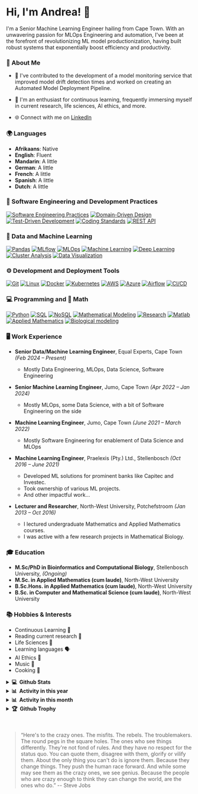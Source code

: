 # Hi, I'm Andrea! 👋

I'm a Senior Machine Learning Engineer hailing from Cape Town. With an unwavering passion for MLOps Engineering and automation, I've been at the forefront of revolutionizing ML model productionization, having built robust systems that exponentially boost efficiency and productivity.

### 📌 About Me
- 🔭 I've contributed to the development of a model monitoring service that improved model drift detection times and worked on creating an Automated Model Deployment Pipeline.

- 🌱 I'm an enthusiast for continuous learning, frequently immersing myself in current research, life sciences, AI ethics, and more.
- 🌐 Connect with me on [LinkedIn](https://www.linkedin.com/in/andrea-scholtz)

### 🌍 Languages
- **Afrikaans**: Native
- **English**: Fluent
- **Mandarin**: A little
- **German**: A little
- **French**: A little
- **Spanish**: A little
- **Dutch**: A little

### 🔧 Software Engineering and Development Practices
<p>
  <a href="#"><img alt="Software Engineering Practices" src="https://img.shields.io/badge/Software%20Engineering%20Practices-%23047B3D.svg?style=for-the-badge&logoColor=white"></a>
  <a href="#"><img alt="Domain-Driven Design" src="https://img.shields.io/badge/DDD-%23676D74.svg?style=for-the-badge&logoColor=white"></a>
  <a href="#"><img alt="Test-Driven Development" src="https://img.shields.io/badge/TDD-%23676D74.svg?style=for-the-badge&logoColor=white"></a>
  <a href="#"><img alt="Coding Standards" src="https://img.shields.io/badge/Coding%20Standards-%23FFCE00.svg?style=for-the-badge&logoColor=white"></a>
  <a href="#"><img alt="REST API" src="https://img.shields.io/badge/REST%20API-%23FF5733.svg?style=for-the-badge&logoColor=white"></a>
</p>

### 🤖 Data and Machine Learning
<p>
  <a href="#"><img alt="Pandas" src="https://img.shields.io/badge/Pandas-%23150458.svg?style=for-the-badge&logo=pandas&logoColor=white"></a>
  <a href="#"><img alt="MLflow" src="https://img.shields.io/badge/MLflow-%23FF2B2B.svg?style=for-the-badge&logo=mlflow&logoColor=white"></a>
  <a href="#"><img alt="MLOps" src="https://img.shields.io/badge/MLOps-%23555555.svg?style=for-the-badge&logoColor=white"></a>
  <a href="#"><img alt="Machine Learning" src="https://img.shields.io/badge/Machine%20Learning-%23FF6700.svg?style=for-the-badge&logoColor=white"></a>
  <a href="#"><img alt="Deep Learning" src="https://img.shields.io/badge/Deep%20Learning-%230066CC.svg?style=for-the-badge&logoColor=white"></a>
  <a href="#"><img alt="Cluster Analysis" src="https://img.shields.io/badge/Cluster%20Analysis-%23D70040.svg?style=for-the-badge&logoColor=white"></a>
  <a href="#"><img alt="Data Visualization" src="https://img.shields.io/badge/Data%20Visualization-%23F37623.svg?style=for-the-badge&logoColor=white"></a>

</p>

### ⚙️ Development and Deployment Tools
<p>
  <a href="#"><img alt="Git" src="https://img.shields.io/badge/git-%23F05033.svg?style=for-the-badge&logo=git&logoColor=white"></a>
  <a href="#"><img alt="Linux" src="https://img.shields.io/badge/Linux-%23FFD133.svg?style=for-the-badge&logo=linux&logoColor=black"></a>
  <a href="#"><img alt="Docker" src="https://img.shields.io/badge/docker-%230db7ed.svg?style=for-the-badge&logo=docker&logoColor=white"></a>
  <a href="#"><img alt="Kubernetes" src="https://img.shields.io/badge/kubernetes-%23326CE5.svg?style=for-the-badge&logo=kubernetes&logoColor=white"></a>
  <a href="#"><img alt="AWS" src="https://img.shields.io/badge/AWS-%23FF9900.svg?style=for-the-badge&logo=amazon-aws&logoColor=white"></a>
  <a href="#"><img alt="Azure" src="https://img.shields.io/badge/Azure-%230072C6.svg?style=for-the-badge&logo=microsoft-azure&logoColor=white"></a>
  <a href="#"><img alt="Airflow" src="https://img.shields.io/badge/Airflow-%23017CEE.svg?style=for-the-badge&logo=airflow&logoColor=white"></a>
  <a href="#"><img alt="CI/CD" src="https://img.shields.io/badge/CI%2FCD-%23D24939.svg?style=for-the-badge&logo=jira&logoColor=white"></a>

</p>

### 💻 Programming and 🧮 Math
<p>
  <a href="#"><img alt="Python" src="https://img.shields.io/badge/Python-%233776AB.svg?style=for-the-badge&logo=python&logoColor=white"></a>
  <a href="#"><img alt="SQL" src="https://img.shields.io/badge/SQL-%23E10098.svg?style=for-the-badge&logo=sql&logoColor=white"></a>
  <a href="#"><img alt="NoSQL" src="https://img.shields.io/badge/NoSQL-%2340B5A4.svg?style=for-the-badge&logoColor=white"></a>
  <a href="#"><img alt="Mathematical Modeling" src="https://img.shields.io/badge/Mathematical%20Modeling-%23600088.svg?style=for-the-badge&logoColor=white"></a>
  <a href="#"><img alt="Research" src="https://img.shields.io/badge/Research-%23004080.svg?style=for-the-badge&logoColor=white"></a>
  <a href="#"><img alt="Matlab" src="https://img.shields.io/badge/Matlab-%23BB92AC.svg?style=for-the-badge&logo=mathworks&logoColor=white"></a>
  <a href="#"><img alt="Applied Mathematics" src="https://img.shields.io/badge/Applied%20Mathematics-%23606060.svg?style=for-the-badge&logoColor=white"></a>
  <a href="#"><img alt="Biological modeling" src="https://img.shields.io/badge/Biological%20modeling-%23606060.svg?style=for-the-badge&logoColor=white"></a>

</p>

### 🖥 Work Experience
- **Senior Data/Machine Learning Engineer**, Equal Experts, Cape Town *(Feb 2024 – Present)*
  - Mostly Data Engineering, MLOps, Data Science, Software Engineering
    
- **Senior Machine Learning Engineer**, Jumo, Cape Town *(Apr 2022 – Jan 2024)*
  - Mostly MLOps, some Data Science, with a bit of Software Engineering on the side


- **Machine Learning Engineer**, Jumo, Cape Town *(June 2021 – March 2022)*
  - Mostly Software Engineering for enablement of Data Science and MLOps


- **Machine Learning Engineer**, Praelexis (Pty.) Ltd., Stellenbosch *(Oct 2016 – June 2021)*
    - Developed ML solutions for prominent banks like Capitec and Investec.
    - Took ownership of various ML projects.
    - And other impactful work...

- **Lecturer and Researcher**, North-West University, Potchefstroom *(Jan 2013 – Oct 2016)*
  - I lectured undergraduate Mathematics and Applied Mathematics courses.
  - I was active with a few research projects in Mathematical Biology.

### 🎓 Education
- **M.Sc/PhD in Bioinformatics and Computational Biology**, Stellenbosch University, *(Ongoing)*
- **M.Sc. in Applied Mathematics (cum laude)**, North-West University
- **B.Sc.Hons. in Applied Mathematics (cum laude)**, North-West University
- **B.Sc. in Computer and Mathematical Science (cum laude)**, North-West University

### 📚 Hobbies & Interests
- Continuous Learning 📘
- Reading current research 🧪
- Life Sciences 🧬
- Learning languages 🗣
- AI Ethics 🤖
- Music 🎵
- Cooking 🍳

<details>
  <summary><b>💻&nbsp;&nbsp;Github Stats</b></summary>

  <!-- https://github.com/andreasch86 -->
  <br />
  <a href="https://github.com/andreasch86">
      <img title="🔥 Get streak stats for your profile at git.io/streak-stats" alt="andreasch86's streak" src="https://github-readme-streak-stats.herokuapp.com/?user=andreasch86&theme=monokai-metallian&hide_border=true" height="192px"/>
  </a>
  <a href="https://github.com/andreasch86"><img alt="andreasch86's Top Languages" src="https://github-readme-stats.vercel.app/api/top-langs/?username=andreasch86&langs_count=8&layout=compact&theme=react&hide_border=true&bg_color=1F222E&title_color=F85D7F&icon_color=F8D866&hide=Jupyter%20Notebook" height="192px"/></a>
  <br/>

<b>Note:</b> Top languages is only a metric of the languages my public code consists of and doesn't reflect experience or skill level.
</details>

<details>
  <summary><b>📊&nbsp;&nbsp;Activity in this year</b></summary>
  <br />
  <a href="https://github.com/andreasch86">
    <img alt="andreasch86's Activity Graph last year" src="https://github-profile-summary-cards.vercel.app/api/cards/profile-details?username=andreasch86&theme=github_dark" />
  </a>
</details>

<details>
  <summary><b>📊&nbsp;&nbsp;Activity in this month</b></summary>
  <br />
  <a href="https://github.com/andreasch86">
    <img alt="andreasch86's Activity Graph last month" src="https://github-readme-activity-graph.vercel.app/graph/?username=andreasch86&bg_color=1F222E&color=F8D866&line=F85D7F&point=FFFFFF&hide_border=true" />
  </a>
</details>

<details>
    <summary><b>🏆&nbsp;&nbsp;Github Trophy</b></summary>
    <br />
    <a href="https://github.com/andreasch86">
        <img alt="andreasch86's Trophy" src="https://github-profile-trophy.vercel.app/?username=andreasch86&theme=onedark&column=7" />
    </a>
</details>

<br/>
<br/>

> “Here's to the crazy ones. The misfits. The rebels. The troublemakers. The round pegs in the square holes. The ones who see things differently. They're not fond of rules. And they have no respect for the status quo. You can quote them, disagree with them, glorify or vilify them. About the only thing you can't do is ignore them. Because they change things. They push the human race forward. And while some may see them as the crazy ones, we see genius. Because the people who are crazy enough to think they can change the world, are the ones who do.”
> -- Steve Jobs
